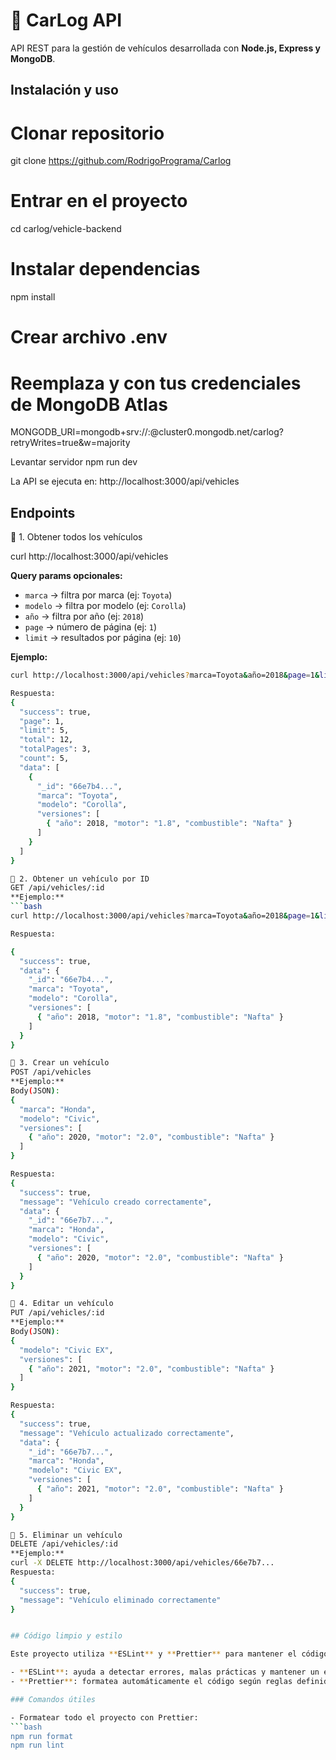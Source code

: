 # 🚗 CarLog API

API REST para la gestión de vehículos desarrollada con **Node.js, Express y MongoDB**.


## Instalación y uso
# Clonar repositorio
git clone https://github.com/RodrigoPrograma/Carlog

# Entrar en el proyecto
cd carlog/vehicle-backend

# Instalar dependencias
npm install

# Crear archivo .env

# Reemplaza <usuario> y <password> con tus credenciales de MongoDB Atlas
MONGODB_URI=mongodb+srv://<usuario>:<password>@cluster0.mongodb.net/carlog?retryWrites=true&w=majority

Levantar servidor
npm run dev

La API se ejecuta en:
http://localhost:3000/api/vehicles


## Endpoints

📍 1. Obtener todos los vehículos

curl http://localhost:3000/api/vehicles

**Query params opcionales:**

- `marca` → filtra por marca (ej: `Toyota`)
- `modelo` → filtra por modelo (ej: `Corolla`)
- `año` → filtra por año (ej: `2018`)
- `page` → número de página (ej: `1`)
- `limit` → resultados por página (ej: `10`)

**Ejemplo:**

````bash
curl http://localhost:3000/api/vehicles?marca=Toyota&año=2018&page=1&limit=5

Respuesta:
{
  "success": true,
  "page": 1,
  "limit": 5,
  "total": 12,
  "totalPages": 3,
  "count": 5,
  "data": [
    {
      "_id": "66e7b4...",
      "marca": "Toyota",
      "modelo": "Corolla",
      "versiones": [
        { "año": 2018, "motor": "1.8", "combustible": "Nafta" }
      ]
    }
  ]
}

📍 2. Obtener un vehículo por ID
GET /api/vehicles/:id
**Ejemplo:**
```bash
curl http://localhost:3000/api/vehicles?marca=Toyota&año=2018&page=1&limit=5

Respuesta:

{
  "success": true,
  "data": {
    "_id": "66e7b4...",
    "marca": "Toyota",
    "modelo": "Corolla",
    "versiones": [
      { "año": 2018, "motor": "1.8", "combustible": "Nafta" }
    ]
  }
}

📍 3. Crear un vehículo
POST /api/vehicles
**Ejemplo:**
Body(JSON):
{
  "marca": "Honda",
  "modelo": "Civic",
  "versiones": [
    { "año": 2020, "motor": "2.0", "combustible": "Nafta" }
  ]
}

Respuesta:
{
  "success": true,
  "message": "Vehículo creado correctamente",
  "data": {
    "_id": "66e7b7...",
    "marca": "Honda",
    "modelo": "Civic",
    "versiones": [
      { "año": 2020, "motor": "2.0", "combustible": "Nafta" }
    ]
  }
}

📍 4. Editar un vehículo
PUT /api/vehicles/:id
**Ejemplo:**
Body(JSON):
{
  "modelo": "Civic EX",
  "versiones": [
    { "año": 2021, "motor": "2.0", "combustible": "Nafta" }
  ]
}

Respuesta:
{
  "success": true,
  "message": "Vehículo actualizado correctamente",
  "data": {
    "_id": "66e7b7...",
    "marca": "Honda",
    "modelo": "Civic EX",
    "versiones": [
      { "año": 2021, "motor": "2.0", "combustible": "Nafta" }
    ]
  }
}

📍 5. Eliminar un vehículo
DELETE /api/vehicles/:id
**Ejemplo:**
curl -X DELETE http://localhost:3000/api/vehicles/66e7b7...
Respuesta:
{
  "success": true,
  "message": "Vehículo eliminado correctamente"
}


## Código limpio y estilo

Este proyecto utiliza **ESLint** y **Prettier** para mantener el código consistente y limpio.

- **ESLint**: ayuda a detectar errores, malas prácticas y mantener un estilo uniforme.
- **Prettier**: formatea automáticamente el código según reglas definidas (en este proyecto, 4 espacios por indentación y comillas dobles `"`) para mantener consistencia.

### Comandos útiles

- Formatear todo el proyecto con Prettier:
```bash
npm run format
npm run lint

